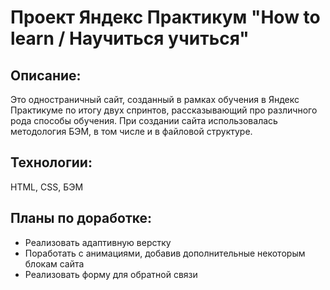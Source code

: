 # Проект Яндекс Практикум "How to learn / Научиться учиться"

## Описание:

Это одностраничный сайт, созданный в рамках обучения в Яндекс Практикуме по итогу двух спринтов, рассказывающий про различного рода способы обучения.
При создании сайта использовалась методология БЭМ, в том числе и в файловой структуре.

## Технологии:

HTML, CSS, БЭМ

## Планы по доработке:

- Реализовать адаптивную верстку
- Поработать с анимациями, добавив дополнительные некоторым блокам сайта
- Реализовать форму для обратной связи
